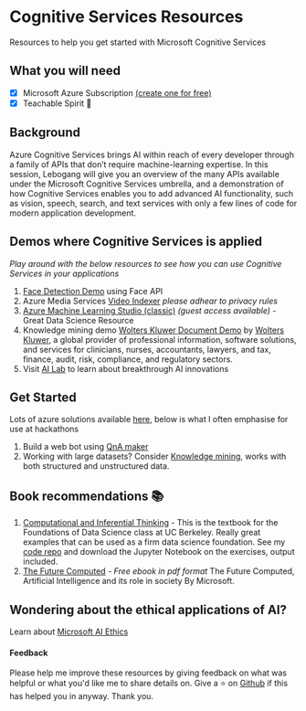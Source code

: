 # Cognitive Services Resources
Resources to help you get started with Microsoft Cognitive Services

## What you will need
- [x] Microsoft Azure Subscription [(create one for free)](https://azure.microsoft.com/en-us/free/)
- [x] Teachable Spirit 🙂

## Background

 Azure Cognitive Services brings AI within reach of every developer through a family of APIs that don’t require machine-learning expertise. In this session, Lebogang will give you an overview of the many APIs available under the Microsoft Cognitive Services umbrella, and a demonstration of how Cognitive Services enables you to add advanced AI functionality, such as vision, speech, search, and text services with only a few lines of code for modern application development.

## Demos where Cognitive Services is applied
 *Play around with the below resources to see how you can use Cognitive Services in your applications*

 1. [Face Detection Demo](https://azure.microsoft.com/en-us/services/cognitive-services/face/#demo) using Face API 
 2. Azure Media Services [Video Indexer](https://www.videoindexer.ai/media/library) *please adhear to privacy rules*
 3. [Azure Machine Learning Studio (classic)](https://studio.azureml.net/) *(guest access available)* - Great Data Science Resource
 3. Knowledge mining demo [Wolters Kluwer Document Demo](http://wolterskluwereap.azurewebsites.net/) by [Wolters Kluwer](https://www.wolterskluwer.com/en), a global provider of professional information, software solutions, and services for clinicians, nurses, accountants, lawyers, and tax, finance, audit, risk, compliance, and regulatory sectors.
 4. Visit [AI Lab](https://www.ailab.microsoft.com/) to learn about breakthrough AI innovations

## Get Started
 Lots of azure solutions available [here](https://azure.microsoft.com/en-au/solutions/), below is what I often emphasise for use at hackathons
 
 1. Build a web bot using [QnA maker](https://www.qnamaker.ai/)
 2. Working with large datasets? Consider [Knowledge mining](https://azure.microsoft.com/en-au/solutions/knowledge-mining/#products), works with both structured and unstructured data.

## Book recommendations 📚
 1. [Computational and Inferential Thinking](https://www.inferentialthinking.com/chapters/intro.html) - This is the textbook for the Foundations of Data Science class at UC Berkeley. Really great examples that can be used as a firm data science foundation. See my [code repo](https://github.com/Fruitymo/learn-data-science-method) and download the Jupyter Notebook on the exercises, output included.
 2. [The Future Computed](https://news.microsoft.com/uploads/2018/01/The-Future-Computed.pdf) - *Free ebook in pdf format* The Future Computed, Artificial Intelligence and its role in society By Microsoft.

## Wondering about the ethical applications of AI? 
Learn about [Microsoft AI Ethics](https://aka.ms/ai-ethics)

#### Feedback
Please help me improve these resources by giving feedback on what was helpful or what you'd like me to share details on. Give a ⭐ on [Github](https://github.com/Fruitymo/cognitive-services-resources) if this has helped you in anyway. Thank you.
